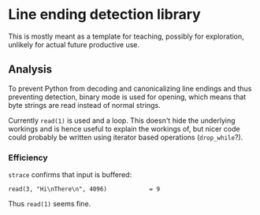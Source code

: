 # Line ending detection library

This is mostly meant as a template for teaching, possibly for
exploration, unlikely for actual future productive use.

## Analysis

To prevent Python from decoding and canonicalizing line endings and
thus preventing detection, binary mode is used for opening, which
means that byte strings are read instead of normal strings.

Currently `read(1)` is used and a loop. This doesn't hide the
underlying workings and is hence useful to explain the workings of,
but nicer code could probably be written using iterator based
operations (`drop_while`?).

### Efficiency

`strace` confirms that input is buffered:

    read(3, "Hi\nThere\n", 4096)            = 9

Thus `read(1)` seems fine.

